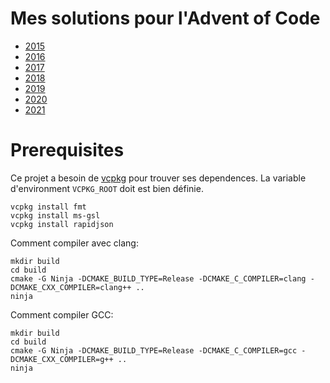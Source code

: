 # Mes solutions pour l'Advent of Code
- [2015](https://adventofcode.com/2015)
- [2016](https://adventofcode.com/2016)
- [2017](https://adventofcode.com/2017)
- [2018](https://adventofcode.com/2018)
- [2019](https://adventofcode.com/2019)
- [2020](https://adventofcode.com/2020)
- [2021](https://adventofcode.com/2021)

# Prerequisites

Ce projet a besoin de [vcpkg](https://github.com/microsoft/vcpkg) pour trouver ses dependences. La variable d'environment `VCPKG_ROOT` doit est bien définie.

    vcpkg install fmt
    vcpkg install ms-gsl
    vcpkg install rapidjson

Comment compiler avec clang:

    mkdir build
    cd build
    cmake -G Ninja -DCMAKE_BUILD_TYPE=Release -DCMAKE_C_COMPILER=clang -DCMAKE_CXX_COMPILER=clang++ ..
    ninja

Comment compiler GCC:

    mkdir build
    cd build
    cmake -G Ninja -DCMAKE_BUILD_TYPE=Release -DCMAKE_C_COMPILER=gcc -DCMAKE_CXX_COMPILER=g++ ..
    ninja
